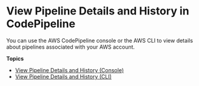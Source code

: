 # View Pipeline Details and History in CodePipeline<a name="pipelines-view"></a>

You can use the AWS CodePipeline console or the AWS CLI to view details about pipelines associated with your AWS account\. 

**Topics**
+ [View Pipeline Details and History \(Console\)](pipelines-view-console.md)
+ [View Pipeline Details and History \(CLI\)](pipelines-view-cli.md)